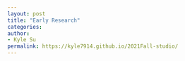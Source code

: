 ```yaml
---
layout: post
title: "Early Research"
categories: 
author:
- Kyle Su
permalink: https://kyle7914.github.io/2021Fall-studio/
---
```

